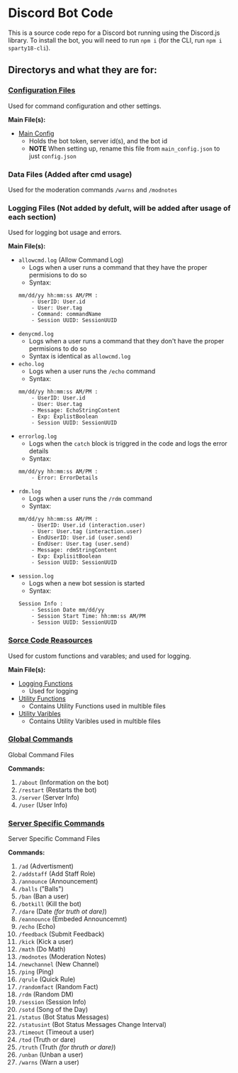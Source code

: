 # Discord Bot Code
This is a source code repo for a Discord bot running using the Discord.js library. To install the bot, you will need to run `npm i` (for the CLI, run `npm i sparty18-cli`).

## Directorys and what they are for:
### [Configuration Files](./config-files/)
Used for command configuration and other settings.

**Main File(s):**
- [Main Config](config-files/main_config.json)
    - Holds the bot token, server id(s), and the bot id
    - **NOTE** When setting up, rename this file from `main_config.json` to just `config.json`
### Data Files (Added after cmd usage)
Used for the moderation commands `/warns` and `/modnotes`
### Logging Files (Not added by defult, will be added after usage of each section)
Used for logging bot usage and errors.

**Main File(s):**
- `allowcmd.log` (Allow Command Log)
    - Logs when a user runs a command that they have the proper permisions to do so
    - Syntax:
    ```
    mm/dd/yy hh:mm:ss AM/PM :
        - UserID: User.id
        - User: User.tag
        - Command: commandName
        - Session UUID: SessionUUID
    ```
- `denycmd.log`
    - Logs when a user runs a command that they don't have the proper permisions to do so
    - Syntax is identical as `allowcmd.log`
- `echo.log`
    - Logs when a user runs the `/echo` command
    - Syntax:
    ```
    mm/dd/yy hh:mm:ss AM/PM :
        - UserID: User.id
        - User: User.tag
        - Message: EchoStringContent
        - Exp: ExplistBoolean
        - Session UUID: SessionUUID
    ```
- `errorlog.log`
    - Logs when the `catch` block is triggred in the code and logs the error details
    - Syntax:
    ```
    mm/dd/yy hh:mm:ss AM/PM :
        - Error: ErrorDetails
    ```
- `rdm.log`
    - Logs when a user runs the `/rdm` command
    - Syntax:
    ```
    mm/dd/yy hh:mm:ss AM/PM :
        - UserID: User.id (interaction.user)
        - User: User.tag (interaction.user)
        - EndUserID: User.id (user.send)
        - EndUser: User.tag (user.send)
        - Message: rdmStringContent
        - Exp: ExplisitBoolean
        - Session UUID: SessionUUID
    ```
- `session.log`
    - Logs when a new bot session is started
    - Syntax:
    ```
    Session Info :
        - Session Date mm/dd/yy
        - Session Start Time: hh:mm:ss AM/PM
        - Session UUID: SessionUUID
    ```
### [Sorce Code Reasources](./src/)
Used for custom functions and varables; and used for logging.

**Main File(s):**
- [Logging Functions](./src/logfunc.js)
    - Used for logging
- [Utility Functions](./src/util-func.js)
    - Contains Utility Functions used in multible files
- [Utility Varibles](./src/util-vars.js)
    - Contains Utility Varibles used in multible files
### [Global Commands](./gcommands/)
Global Command Files

**Commands:**
1) `/about` (Information on the bot)
2) `/restart` (Restarts the bot)
3) `/server` (Server Info)
4) `/user` (User Info)
### [Server Specific Commands](./sscommands/)
Server Specific Command Files

**Commands:**
1) `/ad` (Advertisment)
2) `/addstaff` (Add Staff Role)
3) `/announce` (Announcement)
4) `/balls` ("Balls")
5) `/ban` (Ban a user)
6) `/botkill` (Kill the bot)
7) `/dare` (Date *(for truth ot dare)*)
8) `/eannounce` (Embeded Announcemnt)
9) `/echo` (Echo)
10) `/feedback` (Submit Feedback)
11) `/kick` (Kick a user)
12) `/math` (Do Math)
13) `/modnotes` (Moderation Notes)
14) `/newchannel` (New Channel)
15) `/ping` (Ping)
16) `/qrule` (Quick Rule)
17) `/randomfact` (Random Fact)
18) `/rdm` (Random DM)
19) `/session` (Session Info)
20) `/sotd` (Song of the Day)
21) `/status` (Bot Status Messages)
22) `/statusint` (Bot Status Messages Change Interval)
23) `/timeout` (Timeout a user)
24) `/tod` (Truth or dare)
25) `/truth` (Truth *(for thruth or dare)*)
26) `/unban` (Unban a user)
27) `/warns` (Warn a user)
